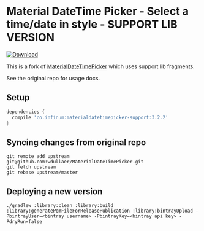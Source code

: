 # Material DateTime Picker - Select a time/date in style - SUPPORT LIB VERSION

[ ![Download](https://api.bintray.com/packages/infinum/android/materialdatetimepicker-support/images/download.svg) ](https://bintray.com/infinum/android/materialdatetimepicker-support/_latestVersion) 

This is a fork of [MaterialDateTimePicker](https://github.com/wdullaer/MaterialDateTimePicker) which uses support lib fragments.

See the original repo for usage docs.

## Setup

```groovy
dependencies {
  compile 'co.infinum:materialdatetimepicker-support:3.2.2'
}
```

## Syncing changes from original repo

```shell
git remote add upstream git@github.com:wdullaer/MaterialDateTimePicker.git
git fetch upstream
git rebase upstream/master
```

## Deploying a new version

```shell
./gradlew :library:clean :library:build :library:generatePomFileForReleasePublication :library:bintrayUpload -PbintrayUser=<bintray username> -PbintrayKey=<bintray api key> -PdryRun=false
```